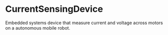 # CurrentSensingDevice
Embedded systems device that measure current and voltage across motors on a autonomous mobile robot.
